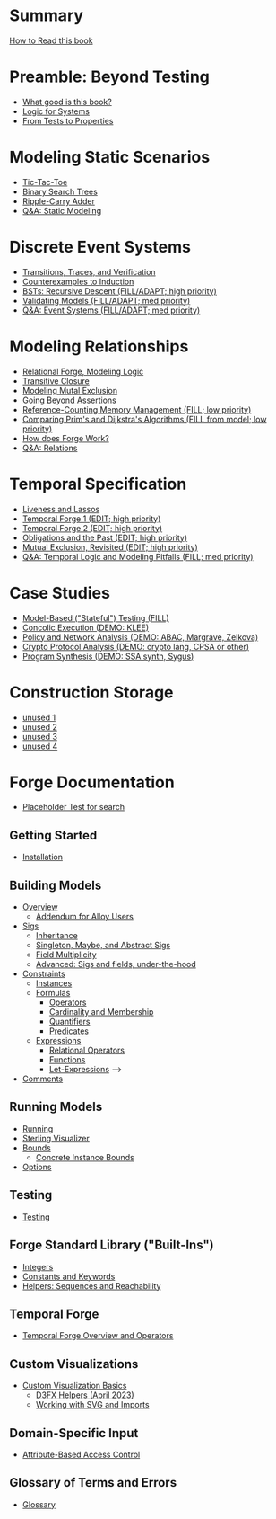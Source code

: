 <!-- This will be ignored by the mdbook parser -->
<!-- # Logic for Systems: Lightweight Formal Methods for the Practical Engineer -->
# Summary 
[How to Read this book](./welcome.md)
<!-- "prefix chapters"; cannot be nested -->

# Preamble: Beyond Testing
- [What good is this book?](./chapters/manifesto/job.md) 
- [Logic for Systems](./chapters/manifesto/manifesto.md)
- [From Tests to Properties](./chapters/properties/pbt.md)

<!-- # What do tic-tac-toe, binary trees, and operating systems have in common? -->
<!-- STATIC INSTANCES; NO TRANSITIONS YET -->
# Modeling Static Scenarios
- [Tic-Tac-Toe](./chapters/ttt/ttt.md)             
- [Binary Search Trees](./chapters/bst/bst.md)     
- [Ripple-Carry Adder](./chapters/adder/rca.md)   
- [Q&A: Static Modeling](./chapters/qna/static.md) 

<!-- - The challenge of testing
  - Python: tic-tac-toe. Let's test our TTT program.
    - What does it mean to test such a program?
    - Fuzzing (doesn't crash mid-game)
    - Is there only one "best" move? No. Relational problems.
    - Property-based testing (generator vs. is-valid) 
    
    
    - Satisfiability and unsatisfiability
    - => as "if"; classical logic weirdness when it comes up first
    - methodology, shapes
    -->

<!--
- From tests to specification   [ended up doing this in reverse]
    - our is-valid looks really similar to Froglet predicate
    - our generator looks really similar to a different Froglet predicate
    - algorithms differ, specification is forever (random search vs bounded-exhaustive search vs proof vs…) -->

# Discrete Event Systems
- [Transitions, Traces, and Verification](./chapters/ttt/ttt_games.md)
- [Counterexamples to Induction](./chapters/inductive/bsearch.md)
- [BSTs: Recursive Descent (FILL/ADAPT; high priority)](./chapters/bst/descent.md)
- [Validating Models (FILL/ADAPT; med priority)](./chapters/validation/validating_events.md) 
- [Q&A: Event Systems (FILL/ADAPT; med priority)](./chapters/qna/events.md) 

# Modeling Relationships 
- [Relational Forge, Modeling Logic](./chapters/relations/modeling-booleans-1.md)
- [Transitive Closure](./chapters/relations/reachability.md)
- [Modeling Mutal Exclusion](./chapters/relations/sets-induction-mutex.md)
- [Going Beyond Assertions](./chapters/relations/sets-beyond-assertions.md)
- [Reference-Counting Memory Management (FILL; low priority)]()
- [Comparing Prim's and Dijkstra's Algorithms (FILL from model; low priority)]()
- [How does Forge Work?](./chapters/solvers/bounds_booleans_how_forge_works.md)
- [Q&A: Relations](./chapters/qna/relations.md) 

<!-- ## Atoms from bits (Relational Forge)
 
  - Relations in Forge (cities, objects/heap, course requirements, ACL synthesis)
	- Lab follow-up: reference-counting GC

  - Relational: Boolean logic (modeled)

  - Relational: Prim’s algorithm (modeled, validation)
  - Prim's vs. Dijkstra's (both so alike, but so different)

  - Validation (part 2)
     - domain vs. system, “optional” predicates, combinations and consistency

  - Correspondence between models, abstraction functions
  - Tying it all together: how does Forge work?
 -->

# Temporal Specification
- [Liveness and Lassos](./chapters/temporal/liveness_and_lassos.md)
- [Temporal Forge 1 (EDIT; high priority)](./chapters/temporal/temporal_operators.md)
- [Temporal Forge 2 (EDIT; high priority)](./chapters/temporal/temporal_operators_2.md)
- [Obligations and the Past (EDIT; high priority)](./chapters/temporal/obligations_past.md)
- [Mutual Exclusion, Revisited (EDIT; high priority)](./chapters/temporal/fixing_lock_temporal.md)
- [Q&A: Temporal Logic and Modeling Pitfalls (FILL; med priority)]() 

<!--  
## Tomorrow and Tomorrow and Tomorrow (Temporal Forge)

  - Relational: Mutual exclusion: "Lock 1" from 1760 (raising flags)
      - Back to induction: mutual-exclusion preserved
      - But non-starvation is more subtle, calls for more language power!

  - Temporal: basic model (counter, lights puzzle) LTL, liveness, and lassos
      - eventually, always, next state
      - until
      - past-time operators

  - Temporal: Lock1: Deadlock vs. Livelock
      - Modeling "Oops" for Lock1

  - Temporal: "Lock 2" from 1760 (polite processes)
      - Modeling "Oops" for Lock2: The importance of a good domain model

  - Temporal: Peterson's lock (combining Lock1 + Lock2)
      - Fairness: precondition or property?

  - Validation (part 3): temporal pitfalls
  -->

# Case Studies
- [Model-Based ("Stateful") Testing (FILL)]()
- [Concolic Execution (DEMO: KLEE)]()
- [Policy and Network Analysis (DEMO: ABAC, Margrave, Zelkova)]()
- [Crypto Protocol Analysis (DEMO: crypto lang, CPSA or other)]()
- [Program Synthesis (DEMO: SSA synth, Sygus)]()

<!-- ## Case Studies: Applications and Demos

  - Policy / firewall analysis, control
    - Reading: Zelkova, Azure
    - Demo: ABAC language

  - Crypto
    - Reading: CPSA, ProVerif, (+ the one with pictures we cited)
    - Demo: Needham-Schr. Language

  - Synthesis
    - Reading: SSA bit-vector function synthesis, SyGuS
    - Demo: Resistor / novelty clock language

  - …many more…

  - Model-based testing (“stateful testing”) 
     - Hypothesis
     - (Need a good MBT example to use Forge for test generation. Another DSL input?) -->


  
<!-- ## Forge documentation (living document)

- Docs and book should be combined. -->

<!-- ## Modeling Tips

- Guide to debugging models
  - the evaluator 
  - cores 
- tips and tricks
- modeling pitfalls (a la Jackson) – higher-order quant, bounds, etc.  
 -->




<!-- ## Solvers and algorithms

  - Boolean SAT (DPLL)

  - Propositional Resolution
    - Model (likely can’t model full SAT runs, but can model steps)

  - Tracking learned clauses in SAT

  - SMT: eager vs. lazy, boolean skeletons
  - SMT: example theory solver: integer inequalities

  - CEGIS

  - Decidability, completeness, and incompleteness -->

# Construction Storage
- [unused 1](./chapters/solvers/cegis.md)
- [unused 2](./chapters/solvers/dpll.md)
- [unused 3](./chapters/solvers/resolution.md)
- [unused 4](./chapters/solvers/smt.md)


# Forge Documentation
- [Placeholder Test for search](./chapters/docs/test.md)

## Getting Started

- [Installation](./docs/getting-started/installation.md)

## Building Models

- [Overview](./docs/building-models/overview.md)
  - [Addendum for Alloy Users](./docs/building-models/alloy-user-overview.md)
- [Sigs](./docs/building-models/sigs/sigs.md)
  - [Inheritance](./docs/building-models/sigs/inheritance.md)
  - [Singleton, Maybe, and Abstract Sigs](./docs/building-models/sigs/singleton-maybe-sigs.md)    
  - [Field Multiplicity](./docs/building-models/sigs/multiplicity.md)  
  - [Advanced: Sigs and fields, under-the-hood](./docs/building-models/sigs/advanced.md) 
- [Constraints](./docs/building-models/constraints/constraints.md)
  - [Instances](./docs/building-models/constraints/instances.md)
  - [Formulas](./docs/building-models/constraints/formulas/formulas.md)
    - [Operators](./docs/building-models/constraints/formulas/operators.md)
    - [Cardinality and Membership](./docs/building-models/constraints/formulas/cardinality-membership.md)
    - [Quantifiers](./docs/building-models/constraints/formulas/quantifiers.md)
    - [Predicates](./docs/building-models/constraints/formulas/predicates.md)
  - [Expressions](./docs/building-models/constraints/expressions/expressions.md)
    - [Relational Operators](./docs/building-models/constraints/expressions/relational-expressions/relational-expressions.md)
    - [Functions](./docs/building-models/constraints/expressions/functions.md)
    - [Let-Expressions](./docs/building-models/constraints/expressions/let-expressions.md) -->
- [Comments](./docs/building-models/comments.md)

## Running Models

- [Running](./docs/running-models/running.md)
- [Sterling Visualizer](./docs/running-models/sterling-visualizer.md)
- [Bounds](./docs/running-models/bounds.md)
  - [Concrete Instance Bounds](./docs/running-models/concrete-instance-bounds.md)
- [Options](./docs/running-models/options.md)

## Testing

- [Testing](./docs/testing-chapter/testing.md)

## Forge Standard Library ("Built-Ins")

- [Integers](./docs/forge-standard-library/integers.md)
- [Constants and Keywords](./docs/forge-standard-library/constants-and-keywords.md)
- [Helpers: Sequences and Reachability](./docs/forge-standard-library/helpers.md)

## Temporal Forge

- [Temporal Forge Overview and Operators](./docs/electrum/electrum-overview.md)

## Custom Visualizations

- [Custom Visualization Basics](./docs/sterling/custom-basics.md)  
  - [D3FX Helpers (April 2023)](./docs/sterling/d3fx_apr23.md)
    <!-- - [Outdated D3FX Helpers (January 2023)](./sterling/d3fx.md) -->
  - [Working with SVG and Imports](./docs/sterling/svg-tips.md)

## Domain-Specific Input

- [Attribute-Based Access Control](./docs/dsl/abac.md)

## Glossary of Terms and Errors

- [Glossary](./glossary.md)


<!-- ## Exercises

Python:
  - PBT
Froglet:
  - ABAC + Intro Froglet (family trees)
  - Physical keys and locks
  - Curiosity Modeling (hard to put into a textbook, but can frame it)
Relational Forge:
  - Memory management
Temporal Forge:
  - River crossing, correspond. between puzzles
  - Tortoise and Hare algorithm
  - Elevators
Algorithms:
  - SAT + PBT
  - SAT + Resolution + PBT
SMT:
  - Pythagorean triples
  - Kenken
  - Synthesis

-->
